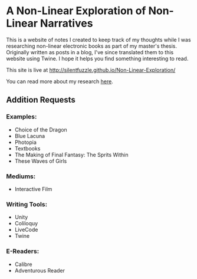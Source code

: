 # A Non-Linear Exploration of Non-Linear Narratives

This is a website of notes I created to keep track of my thoughts while I was researching non-linear electronic books as part of my master's thesis. Originally written as posts in a blog, I've since translated them to this website using Twine. I hope it helps you find something interesting to read.

This site is live at http://silentfuzzle.github.io/Non-Linear-Exploration/

You can read more about my research [here](https://gatesmediablog.wordpress.com/adventurous-reader/).

## Addition Requests

### Examples:
* Choice of the Dragon
* Blue Lacuna
* Photopia
* Textbooks
* The Making of Final Fantasy: The Sprits Within
* These Waves of Girls

### Mediums:
* Interactive Film

### Writing Tools:
* Unity
* Coliloquy
* LiveCode
* Twine

### E-Readers:
* Calibre
* Adventurous Reader
